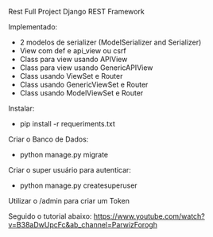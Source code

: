 Rest Full Project Django REST Framework

Implementado:
- 2 modelos de serializer (ModelSerializer and Serializer)
- View com def e api_view ou csrf
- Class para view usando APIView
- Class para view usando GenericAPIView
- Class usando ViewSet e Router
- Class usando GenericViewSet e Router
- Class usando ModelViewSet e Router

Instalar: 
- pip install -r requeriments.txt

Criar o Banco de Dados:
- python manage.py migrate

Criar o super usuário para autenticar:
- python manage.py createsuperuser

Utilizar o /admin para criar um Token

Seguido o tutorial abaixo:
https://www.youtube.com/watch?v=B38aDwUpcFc&ab_channel=ParwizForogh
